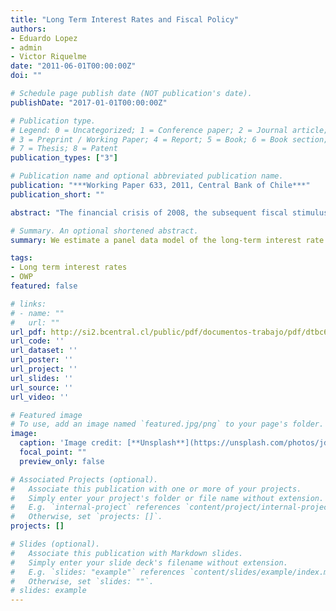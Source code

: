 ```yaml
---
title: "Long Term Interest Rates and Fiscal Policy"
authors:
- Eduardo Lopez
- admin
- Victor Riquelme
date: "2011-06-01T00:00:00Z"
doi: ""

# Schedule page publish date (NOT publication's date).
publishDate: "2017-01-01T00:00:00Z"

# Publication type.
# Legend: 0 = Uncategorized; 1 = Conference paper; 2 = Journal article;
# 3 = Preprint / Working Paper; 4 = Report; 5 = Book; 6 = Book section;
# 7 = Thesis; 8 = Patent
publication_types: ["3"]

# Publication name and optional abbreviated publication name.
publication: "***Working Paper 633, 2011, Central Bank of Chile***"
publication_short: ""

abstract: "The financial crisis of 2008, the subsequent fiscal stimulus, and damage to the fiscal position-–especially in the developed countries--, raised the concerns about their impact on long-term interest rates. Using a stylized model, we establish the link between long-term interest rates and the main fiscal policy variables, such as fiscal deficit and public debt. We estimate a panel data model of the long-term interest rate for the period 1990-2009, considering a sample of 54 emerging and developed economies. We find that, when the fiscal deficit expands by 1%, the long-term interest rate rises between 10 and 12 basis points. When we consider the role of monetary policy and its credibility and fiscal rules as stabilizers of the business cycle, we find that: (i) credibility helps maintain lower interest rate than otherwise, and ii) fiscal rules help attenuate the impact of fiscal deficit on long term interest rates. Finally, it is found that fiscal policy explained nearly 40% of the long term interest rate for G7 countries during 2007-2010."

# Summary. An optional shortened abstract.
summary: We estimate a panel data model of the long-term interest rate for the period 1990-2009.

tags:
- Long term interest rates
- OWP
featured: false

# links:
# - name: ""
#   url: ""
url_pdf: http://si2.bcentral.cl/public/pdf/documentos-trabajo/pdf/dtbc633.pdf
url_code: ''
url_dataset: ''
url_poster: ''
url_project: ''
url_slides: ''
url_source: ''
url_video: ''

# Featured image
# To use, add an image named `featured.jpg/png` to your page's folder. 
image:
  caption: 'Image credit: [**Unsplash**](https://unsplash.com/photos/jdD8gXaTZsc)'
  focal_point: ""
  preview_only: false

# Associated Projects (optional).
#   Associate this publication with one or more of your projects.
#   Simply enter your project's folder or file name without extension.
#   E.g. `internal-project` references `content/project/internal-project/index.md`.
#   Otherwise, set `projects: []`.
projects: []

# Slides (optional).
#   Associate this publication with Markdown slides.
#   Simply enter your slide deck's filename without extension.
#   E.g. `slides: "example"` references `content/slides/example/index.md`.
#   Otherwise, set `slides: ""`.
# slides: example
---
```

